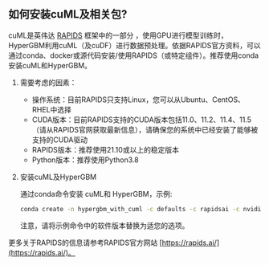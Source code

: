 ## 如何安装cuML及相关包?

cuML是英伟达 [RAPIDS](https://rapids.ai/) 框架中的一部分 ，使用GPU进行模型训练时，HyperGBM利用cuML（及cuDF）进行数据预处理。依据RAPIDS官方资料，可以通过conda、docker或源代码安装/使用RAPIDS（或特定组件）。推荐使用conda安装cuML和HyperGBM。

1. 需要考虑的因素：
	* 操作系统：目前RAPIDS只支持Linux，您可以从Ubuntu、CentOS、RHEL中选择
	* CUDA版本：目前RAPIDS支持的CUDA版本包括11.0、11.2、11.4、11.5（请从RAPIDS官网获取最新信息），请确保您的系统中已经安装了能够被支持的CUDA驱动
	* RAPIDS版本：推荐使用21.10或以上的稳定版本
	* Python版本：推荐使用Python3.8
	
2. 安装cuML及HyperGBM

    通过conda命令安装 cuML和 HyperGBM，示例:

    ```bash
    conda create -n hypergbm_with_cuml -c defaults -c rapidsai -c nvidia -c conda-forge python=3.8 cudatoolkit=11.2 cudf=21.12 cuml=21.12  hypergbm 
    ```
    
    注意，请将示例命令中的软件版本替换为适您的选项。



更多关于RAPIDS的信息请参考RAPIDS官方网站 [https://rapids.ai/](https://rapids.ai/)。

